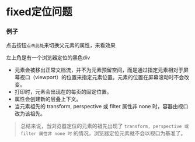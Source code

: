 # fixed定位问题

### 例子

点击按钮`点击此处`来切换父元素的属性，来看效果

左上角是有一个浏览器定位的黑色div

<FixedQuestion/>

- 元素会被移出正常文档流，并不为元素预留空间，而是通过指定元素相对于屏幕视口（viewport）的位置来指定元素位置。元素的位置在屏幕滚动时不会改变。
- 打印时，元素会出现在的每页的固定位置。
- 属性会创建新的层叠上下文。
- 当元素祖先的 transform, perspective 或 filter 属性非 none 时，容器由视口改为该祖先。

> 总结来说，当浏览器定位的元素的祖先出现了 `transform, perspective 或 filter 属性非 none 时` 的情况，浏览器定位元素就不会以视口为基准了。


<script setup>

import FixedQuestion from "./components/fixed-question.vue"    
</script>